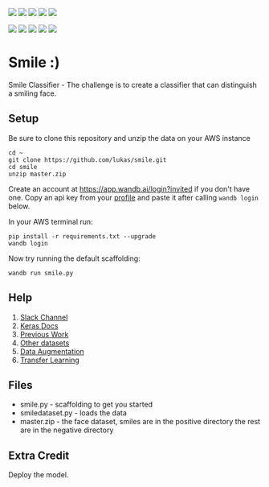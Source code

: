 ![](https://github.com/hromi/SMILEsmileD/blob/master/SMILEs/positives/positives7/10046.jpg?raw=true)
![](https://raw.githubusercontent.com/hromi/SMILEsmileD/master/SMILEs/positives/positives7/10045.jpg)
![](https://raw.githubusercontent.com/hromi/SMILEsmileD/master/SMILEs/positives/positives7/10047.jpg)
![](https://raw.githubusercontent.com/hromi/SMILEsmileD/master/SMILEs/positives/positives7/10048.jpg)
![](https://raw.githubusercontent.com/hromi/SMILEsmileD/master/SMILEs/positives/positives7/10050.jpg)

![](https://github.com/hromi/SMILEsmileD/blob/master/SMILEs/negatives/negatives7/10211.jpg?raw=true)
![](https://raw.githubusercontent.com/hromi/SMILEsmileD/master/SMILEs/negatives/negatives7/10210.jpg)
![](https://raw.githubusercontent.com/hromi/SMILEsmileD/master/SMILEs/negatives/negatives7/10212.jpg)
![](https://raw.githubusercontent.com/hromi/SMILEsmileD/master/SMILEs/negatives/negatives7/10213.jpg)
![](https://raw.githubusercontent.com/hromi/SMILEsmileD/master/SMILEs/negatives/negatives7/10214.jpg)



# Smile :)

Smile Classifier - The challenge is to create a classifier that can distinguish a smiling face.

## Setup

Be sure to clone this repository and unzip the data on your AWS instance

```shell
cd ~
git clone https://github.com/lukas/smile.git
cd smile
unzip master.zip
```

Create an account at https://app.wandb.ai/login?invited if you don't have one.  Copy an api key from your [profile](https://app.wandb.ai/profile) and paste it after calling `wandb login` below.

In your AWS terminal run:

```
pip install -r requirements.txt --upgrade
wandb login
```

Now try running the default scaffolding:

```
wandb run smile.py
```

## Help

1. [Slack Channel](https://join.slack.com/t/doloreslabs/shared_invite/enQtMzExNjMzMDcwMzM4LTk4YTFjN2I0YWJkNTU5OGQ1YTI5NDU5ODU2MzUyYjVjM2Y0OTIyZDgwMmNiY2U3N2ZjNmQzOThmMzkwNjA0ODQ)
2. [Keras Docs](https://keras.io/getting-started/sequential-model-guide/)
3. [Previous Work](https://github.com/oarriaga/face_classification)
4. [Other datasets](http://www.face-rec.org/databases/)
5. [Data Augmentation](https://blog.keras.io/building-powerful-image-classification-models-using-very-little-data.html)
6. [Transfer Learning](https://www.learnopencv.com/keras-tutorial-transfer-learning-using-pre-trained-models/)

## Files

- smile.py - scaffolding to get you started
- smiledataset.py - loads the data
- master.zip - the face dataset, smiles are in the positive directory the rest are in the negative directory

## Extra Credit

Deploy the model.  
